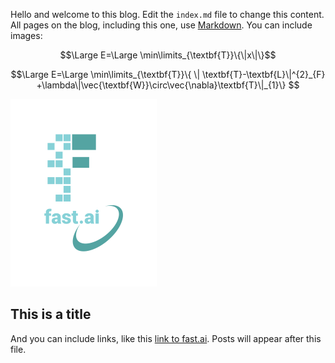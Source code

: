Hello and welcome to this blog. Edit the `index.md` file to change this content. All pages on the blog, including this one, use [Markdown](https://guides.github.com/features/mastering-markdown/). You can include images:



$$\Large E=\Large \min\limits_{\textbf{T}}\{\|x\|\}$$

$$\Large
E=\Large \min\limits_{\textbf{T}}\{ \| \textbf{T}-\textbf{L}\|^{2}_{F} +\lambda\|\vec{\textbf{W}}\circ\vec{\nabla}\textbf{T}\|_{1}\}
$$

![Image of fast.ai logo](images/logo.png)

## This is a title

And you can include links, like this [link to fast.ai](https://www.fast.ai). Posts will appear after this file. 
